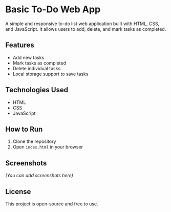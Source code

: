 # Basic To-Do Web App

A simple and responsive to-do list web application built with HTML, CSS, and JavaScript. It allows users to add, delete, and mark tasks as completed.

## Features

- Add new tasks
- Mark tasks as completed
- Delete individual tasks
- Local storage support to save tasks

## Technologies Used

- HTML
- CSS
- JavaScript

## How to Run

1. Clone the repository
2. Open `index.html` in your browser

## Screenshots

*(You can add screenshots here)*

## License

This project is open-source and free to use.
